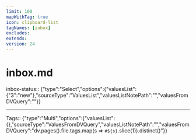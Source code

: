 ```yaml
---
limit: 100
mapWithTag: true
icon: clipboard-list
tagNames: [inbox]
excludes: 
extends: 
version: 24
---
```

inbox.md
=========

inbox-status:: {"type":"Select","options":{"valuesList":{"3":"new"},"sourceType":"ValuesList","valuesListNotePath":"","valuesFromDVQuery":""}}


--- 
Tags:: {"type":"Multi","options":{"valuesList":{},"sourceType":"ValuesFromDVQuery","valuesListNotePath":"","valuesFromDVQuery":"dv.pages().file.tags.map(s => `#${s}`.slice(1)).distinct()"}}
